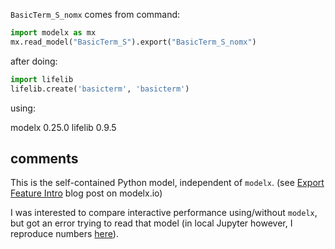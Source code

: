 
`BasicTerm_S_nomx` comes from command:

~~~python
import modelx as mx
mx.read_model("BasicTerm_S").export("BasicTerm_S_nomx")
~~~

after doing:

~~~python
import lifelib
lifelib.create('basicterm', 'basicterm')
~~~

using:

modelx 0.25.0
lifelib 0.9.5

## comments

This is the self-contained Python model, independent of `modelx`. (see [Export Feature Intro](https://modelx.io/blog/2023/07/29/export-feature-intro/) blog post on modelx.io)

I was interested to compare interactive performance using/without `modelx`, but got an error trying to read that model (in local Jupyter however, I reproduce numbers [here](https://modelx.io/blog/2023/08/19/enhanced-speed-for-exported-lifelib-models/)).

